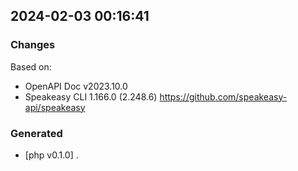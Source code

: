 

## 2024-02-03 00:16:41
### Changes
Based on:
- OpenAPI Doc v2023.10.0 
- Speakeasy CLI 1.166.0 (2.248.6) https://github.com/speakeasy-api/speakeasy
### Generated
- [php v0.1.0] .